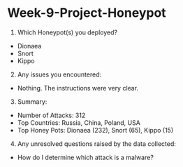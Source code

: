 # Week-9-Project-Honeypot

1. Which Honeypot(s) you deployed?
  * Dionaea
  * Snort
  * Kippo
2. Any issues you encountered:
  * Nothing. The instructions were very clear.
3. Summary:
  * Number of Attacks: 312
  * Top Countries: Russia, China, Poland, USA
  * Top Honey Pots: Dionaea (232), Snort (65), Kippo (15)
4. Any unresolved questions raised by the data collected:
  * How do I determine which attack is a malware?
